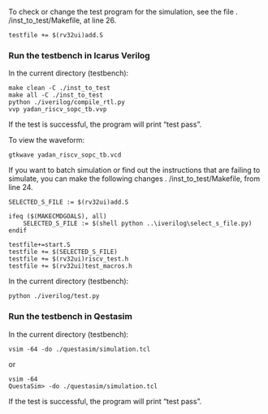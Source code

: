 To check or change the test program for the simulation, see the file . /inst_to_test/Makefile, at line 26.

```
testfile += $(rv32ui)add.S
```

### Run the testbench in Icarus Verilog

In the current directory (testbench):

```
make clean -C ./inst_to_test
make all -C ./inst_to_test
python ./iverilog/compile_rtl.py
vvp yadan_riscv_sopc_tb.vvp
```

If the test is successful, the program will print “test pass”.

To view the waveform:

```
gtkwave yadan_riscv_sopc_tb.vcd
```

If you want to batch simulation or find out the instructions that are failing to simulate, you can make the following changes  . /inst_to_test/Makefile, from line 24.

```
SELECTED_S_FILE := $(rv32ui)add.S

ifeq ($(MAKECMDGOALS), all)
    SELECTED_S_FILE := $(shell python ..\iverilog\select_s_file.py)
endif

testfile+=start.S
testfile += $(SELECTED_S_FILE)
testfile += $(rv32ui)riscv_test.h 
testfile += $(rv32ui)test_macros.h
```
In the current directory (testbench):

```
python ./iverilog/test.py
```

### Run the testbench in Qestasim

In the current directory (testbench):

```
vsim -64 -do ./questasim/simulation.tcl
```

or

```
vsim -64
QuestaSim> -do ./questasim/simulation.tcl
```

If the test is successful, the program will print “test pass”.
